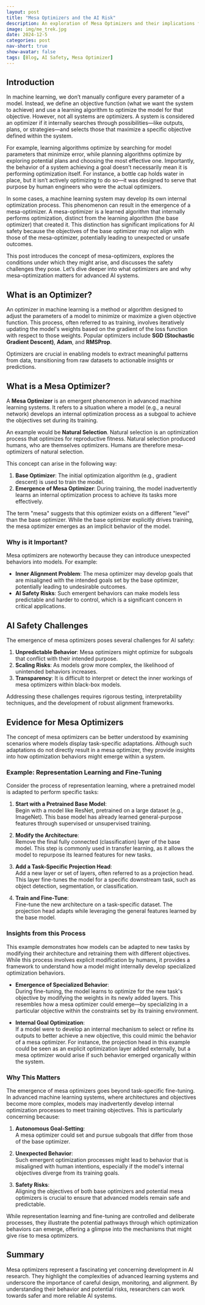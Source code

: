 ```yaml
---
layout: post  
title: "Mesa Optimizers and the AI Risk"  
description: An exploration of Mesa Optimizers and their implications for AI Safety  
image: img/me_trek.jpg 
date: 2024-12-5  
categories: post  
nav-short: true  
show-avatar: false  
tags: [Blog, AI Safety, Mesa Optimizer]  
---
```



## Introduction
In machine learning, we don’t manually configure every parameter of a model. Instead, we define an objective function (what we want the system to achieve) and use a learning algorithm to optimize the model for that objective. However, not all systems are optimizers. A system is considered an optimizer if it internally searches through possibilities—like outputs, plans, or strategies—and selects those that maximize a specific objective defined within the system.

For example, learning algorithms optimize by searching for model parameters that minimize error, while planning algorithms optimize by exploring potential plans and choosing the most effective one. Importantly, the behavior of a system achieving a goal doesn’t necessarily mean it is performing optimization itself. For instance, a bottle cap holds water in place, but it isn’t actively optimizing to do so—it was designed to serve that purpose by human engineers who were the actual optimizers.

In some cases, a machine learning system may develop its own internal optimization process. This phenomenon can result in the emergence of a mesa-optimizer. A mesa-optimizer is a learned algorithm that internally performs optimization, distinct from the learning algorithm (the base optimizer) that created it. This distinction has significant implications for AI safety because the objectives of the base optimizer may not align with those of the mesa-optimizer, potentially leading to unexpected or unsafe outcomes.

This post introduces the concept of mesa-optimizers, explores the conditions under which they might arise, and discusses the safety challenges they pose. Let’s dive deeper into what optimizers are and why mesa-optimization matters for advanced AI systems.


## What is an Optimizer?  

An optimizer in machine learning is a method or algorithm designed to adjust the parameters of a model to minimize or maximize a given objective function. This process, often referred to as training, involves iteratively updating the model's weights based on the gradient of the loss function with respect to those weights. Popular optimizers include **SGD (Stochastic Gradient Descent)**, **Adam**, and **RMSProp**.

Optimizers are crucial in enabling models to extract meaningful patterns from data, transitioning from raw datasets to actionable insights or predictions.

## What is a Mesa Optimizer?  

A **Mesa Optimizer** is an emergent phenomenon in advanced machine learning systems. It refers to a situation where a model (e.g., a neural network) develops an internal optimization process as a subgoal to achieve the objectives set during its training. 

An example would be **Natural Selection**. Natural selection is an optimization process that optimizes for reproductive fitness. Natural selection produced humans, who are themselves optimizers. Humans are therefore mesa-optimizers of natural selection.

This concept can arise in the following way:  

1. **Base Optimizer**: The initial optimization algorithm (e.g., gradient descent) is used to train the model.  
2. **Emergence of Mesa Optimizer**: During training, the model inadvertently learns an internal optimization process to achieve its tasks more effectively.  

The term "mesa" suggests that this optimizer exists on a different "level" than the base optimizer. While the base optimizer explicitly drives training, the mesa optimizer emerges as an implicit behavior of the model.  

### Why is it Important?  
Mesa optimizers are noteworthy because they can introduce unexpected behaviors into models. For example:  
- **Inner Alignment Problem**: The mesa optimizer may develop goals that are misaligned with the intended goals set by the base optimizer, potentially leading to undesirable outcomes.  
- **AI Safety Risks**: Such emergent behaviors can make models less predictable and harder to control, which is a significant concern in critical applications.  

## AI Safety Challenges  

The emergence of mesa optimizers poses several challenges for AI safety:  
1. **Unpredictable Behavior**: Mesa optimizers might optimize for subgoals that conflict with their intended purpose.  
2. **Scaling Risks**: As models grow more complex, the likelihood of unintended behaviors increases.  
3. **Transparency**: It is difficult to interpret or detect the inner workings of mesa optimizers within black-box models.  

Addressing these challenges requires rigorous testing, interpretability techniques, and the development of robust alignment frameworks.  

## Evidence for Mesa Optimizers  

The concept of mesa optimizers can be better understood by examining scenarios where models display task-specific adaptations. Although such adaptations do not directly result in a mesa optimizer, they provide insights into how optimization behaviors might emerge within a system.  

### Example: Representation Learning and Fine-Tuning  

Consider the process of representation learning, where a pretrained model is adapted to perform specific tasks:  

1. **Start with a Pretrained Base Model**:  
   Begin with a model like ResNet, pretrained on a large dataset (e.g., ImageNet). This base model has already learned general-purpose features through supervised or unsupervised training.  

2. **Modify the Architecture**:  
   Remove the final fully connected (classification) layer of the base model. This step is commonly used in transfer learning, as it allows the model to repurpose its learned features for new tasks.  

3. **Add a Task-Specific Projection Head**:  
   Add a new layer or set of layers, often referred to as a projection head. This layer fine-tunes the model for a specific downstream task, such as object detection, segmentation, or classification.  

4. **Train and Fine-Tune**:  
   Fine-tune the new architecture on a task-specific dataset. The projection head adapts while leveraging the general features learned by the base model.  

### Insights from this Process  

This example demonstrates how models can be adapted to new tasks by modifying their architecture and retraining them with different objectives. While this process involves explicit modification by humans, it provides a framework to understand how a model might internally develop specialized optimization behaviors.  

- **Emergence of Specialized Behavior**:  
   During fine-tuning, the model learns to optimize for the new task's objective by modifying the weights in its newly added layers. This resembles how a mesa optimizer could emerge—by specializing in a particular objective within the constraints set by its training environment.  

- **Internal Goal Optimization**:  
   If a model were to develop an internal mechanism to select or refine its outputs to better achieve a new objective, this could mimic the behavior of a mesa optimizer. For instance, the projection head in this example could be seen as an explicit optimization layer added externally, but a mesa optimizer would arise if such behavior emerged organically within the system.  

### Why This Matters  

The emergence of mesa optimizers goes beyond task-specific fine-tuning. In advanced machine learning systems, where architectures and objectives become more complex, models may inadvertently develop internal optimization processes to meet training objectives. This is particularly concerning because:  

1. **Autonomous Goal-Setting**:  
   A mesa optimizer could set and pursue subgoals that differ from those of the base optimizer.  

2. **Unexpected Behavior**:  
   Such emergent optimization processes might lead to behavior that is misaligned with human intentions, especially if the model's internal objectives diverge from its training goals.  

3. **Safety Risks**:  
   Aligning the objectives of both base optimizers and potential mesa optimizers is crucial to ensure that advanced models remain safe and predictable.  

While representation learning and fine-tuning are controlled and deliberate processes, they illustrate the potential pathways through which optimization behaviors can emerge, offering a glimpse into the mechanisms that might give rise to mesa optimizers.  
  

## Summary  

Mesa optimizers represent a fascinating yet concerning development in AI research. They highlight the complexities of advanced learning systems and underscore the importance of careful design, monitoring, and alignment. By understanding their behavior and potential risks, researchers can work towards safer and more reliable AI systems.  

